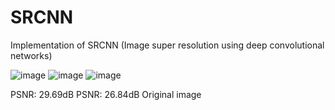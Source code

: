 # SRCNN
Implementation of SRCNN (Image super resolution using deep convolutional networks)
  <SRCNN>            <SRGAN>         <ORIGINAL>


![image](https://github.com/kimhyeonejun/SRCNN/assets/103301952/b46db0b4-b790-4c23-ba51-2adc09057ba4)
![image](https://github.com/kimhyeonejun/SRCNN/assets/103301952/04147c3f-9b8e-4d9d-86a2-e086ce80ee10)
![image](https://github.com/kimhyeonejun/SRCNN/assets/103301952/6d2d15d0-9c70-456c-95f5-5929ccfef377)

PSNR: 29.69dB     PSNR: 26.84dB     Original image
